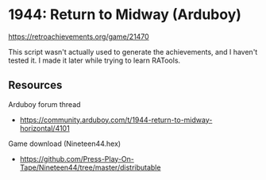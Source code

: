 # 1944: Return to Midway (Arduboy)
https://retroachievements.org/game/21470

This script wasn't actually used to generate the achievements, and I haven't tested it. I made it later while trying to learn RATools.

## Resources

Arduboy forum thread
- https://community.arduboy.com/t/1944-return-to-midway-horizontal/4101

Game download (Nineteen44.hex)
- https://github.com/Press-Play-On-Tape/Nineteen44/tree/master/distributable